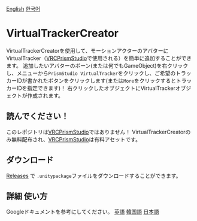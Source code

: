 [English](README.md)  [한국어](README_KO.md)

# VirtualTrackerCreator
VirtualTrackerCreatorを使用して、モーションアクターのアバターにVirtualTracker（[VRCPrismStudio](https://prismstudio.haruna.dev)で使用される）を簡単に追加することができます。 追加したいアバターのボーン(または何でもGameObject)を右クリックし、メニューから`PrismStudio VirtualTracker`をクリックし、ご希望のトラッカーIDが書かれたボタンをクリックします(または`More`をクリックするとトラッカーIDを指定できます)！ 右クリックしたオブジェクトにVirtualTrackerオブジェクトが作成されます。

## 読んでください！
このレポジトリは[VRCPrismStudio](https://prismstudio.haruna.dev)ではありません！ VirtualTrackerCreatorのみ無料配布され、[VRCPrismStudio](https://prismstudio.haruna.dev)は有料アセットです。

## ダウンロード
[Releases](https://github.com/github-harunadev/VirtualTrackerCreator/releases) で `.unitypackage`ファイルをダウンロードすることができます。

## 詳細 使い方
Googleドキュメントを参考にしてください。 [英語](https://docs.google.com/document/d/1Zx29rupBy4O5Cs_PfYol64B-uRj0YiH9_XoECdjSqEE/edit?usp=drive_link) [韓国語](https://docs.google.com/document/d/1GPnpOtowHTT50G-KuEdgUrk2VppD3i_UcV38JHA4HzQ/edit?usp=drive_link) [日本語](https://docs.google.com/document/d/1kMC8If8Gam2JYpfspkq-peWXoNzFq7H7Po1yEk74miY/edit?usp=drive_link)
